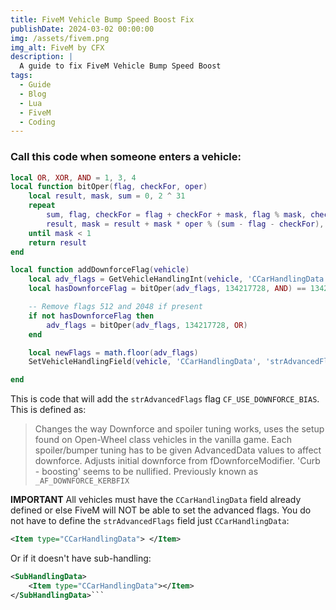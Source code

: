 ```yaml
---
title: FiveM Vehicle Bump Speed Boost Fix
publishDate: 2024-03-02 00:00:00
img: /assets/fivem.png
img_alt: FiveM by CFX
description: |
  A guide to fix FiveM Vehicle Bump Speed Boost
tags:
  - Guide
  - Blog
  - Lua
  - FiveM
  - Coding
---
```


### Call this code when someone enters a vehicle:

```lua
local OR, XOR, AND = 1, 3, 4
local function bitOper(flag, checkFor, oper)
    local result, mask, sum = 0, 2 ^ 31
    repeat
        sum, flag, checkFor = flag + checkFor + mask, flag % mask, checkFor % mask
        result, mask = result + mask * oper % (sum - flag - checkFor), mask / 2
    until mask < 1
    return result
end

local function addDownforceFlag(vehicle)
    local adv_flags = GetVehicleHandlingInt(vehicle, 'CCarHandlingData', 'strAdvancedFlags')
    local hasDownforceFlag = bitOper(adv_flags, 134217728, AND) == 134217728

    -- Remove flags 512 and 2048 if present
    if not hasDownforceFlag then
        adv_flags = bitOper(adv_flags, 134217728, OR)
    end

    local newFlags = math.floor(adv_flags)
    SetVehicleHandlingField(vehicle, 'CCarHandlingData', 'strAdvancedFlags', newFlags)

end
```

This is code that will add the `strAdvancedFlags` flag `CF_USE_DOWNFORCE_BIAS`. This is defined as:

> Changes the way Downforce and spoiler tuning works, uses the setup found on Open-Wheel class vehicles in the vanilla game. Each spoiler/bumper tuning has to be given AdvancedData values to affect downforce. Adjusts initial downforce from fDownforceModifier. 'Curb - boosting' seems to be nullified. Previously known as `_AF_DOWNFORCE_KERBFIX`

**IMPORTANT** All vehicles must have the `CCarHandlingData` field already defined or else FiveM will NOT be able to set the advanced flags. You do not have to define the `strAdvancedFlags` field just `CCarHandlingData`:

```xml
<Item type="CCarHandlingData"> </Item>
```

Or if it doesn't have sub-handling:

```xml
<SubHandlingData>
	<Item type="CCarHandlingData"></Item>
</SubHandlingData>```